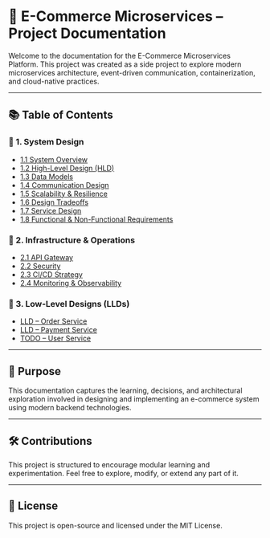 # 📘 E-Commerce Microservices – Project Documentation

Welcome to the documentation for the E-Commerce Microservices Platform. This project was created as a side project to explore modern microservices architecture, event-driven communication, containerization, and cloud-native practices.

---

## 📚 Table of Contents

### 🔹 1. System Design
- [1.1 System Overview](./1.1%20system-overview.md)
- [1.2 High-Level Design (HLD)](./1.2%20hld-overview.md)
- [1.3 Data Models](./1.3%20data-models.md)
- [1.4 Communication Design](./1.4%20communication-design.md)
- [1.5 Scalability & Resilience](./1.5%20scalability-resilience.md)
- [1.6 Design Tradeoffs](./1.6%20design-tradeoffs.md)
- [1.7 Service Design](./1.7%20service-design.md)
- [1.8 Functional & Non-Functional Requirements](./1.8%20requirements.md)

### 🔹 2. Infrastructure & Operations
- [2.1 API Gateway](./2.1%20api-gateway.md)
- [2.2 Security](./2.2%20security.md)
- [2.3 CI/CD Strategy](./2.3%20ci-cd.md)
- [2.4 Monitoring & Observability](./2.4%20monitoring.md)

### 🔹 3. Low-Level Designs (LLDs)
- [LLD – Order Service](./LLDs/lld-order-service.md)
- [LLD – Payment Service](./LLDs/lld-payment-service.md)
- [TODO – User Service](./LLDs/TODOs/lld-user-service.md)

---

## 🧭 Purpose

This documentation captures the learning, decisions, and architectural exploration involved in designing and implementing an e-commerce system using modern backend technologies.

---

## 🛠 Contributions

This project is structured to encourage modular learning and experimentation. Feel free to explore, modify, or extend any part of it.

---

## 📜 License

This project is open-source and licensed under the MIT License.